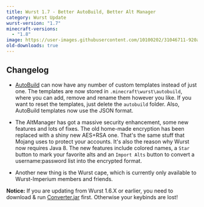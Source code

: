 ```yaml
---
title: Wurst 1.7 - Better AutoBuild, Better Alt Manager
category: Wurst Update
wurst-version: "1.7"
minecraft-versions:
  - "1.8"
image: https://user-images.githubusercontent.com/10100202/31046711-920a12b0-a5fd-11e7-8a1e-32838b9fa048.jpg
old-downloads: true
---
```

## Changelog

- [AutoBuild](https://wurst.wiki/autobuild) can now have any number of custom templates instead of just one. The templates are now stored in `.minecraft\wurst\autobuild`, where you can add, remove and rename them however you like. If you want to reset the templates, just delete the `autobuild` folder. Also, AutoBuild templates now use the JSON format.

- The AltManager has got a massive security enhancement, some new features and lots of fixes. The old home-made encryption has been replaced with a shiny new AES+RSA one. That's the same stuff that Mojang uses to protect your accounts. It's also the reason why Wurst now requires Java 8. The new features include colored names, a `Star` button to mark your favorite alts and an `Import Alts` button to convert a username:password list into the encrypted format.

- Another new thing is the Wurst cape, which is currently only available to Wurst-Imperium members and friends.

**Notice:** If you are updating from Wurst 1.6.X or earlier, you need to download & run [Converter.jar](https://github.com/Wurst-Imperium/Wurst-MC-1.8/releases/download/v1.7/Converter.jar) first. Otherwise your keybinds are lost!
